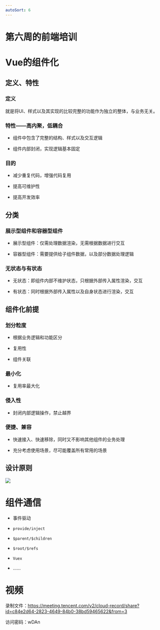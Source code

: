```yaml
---
autoSort: 6
---
```

# 第六周的前端培训
# Vue的组件化

## 定义、特性

### 定义

就是将UI、样式以及其实现的比较完整的功能作为独立的整体，与业务无关。

### 特性——高内聚，低耦合

- 组件中包含了完整的结构、样式以及交互逻辑

- 组件内部封闭，实现逻辑基本固定

### 目的

- 减少重复代码，增强代码复用

- 提高可维护性

- 提高开发效率

## 分类

### 展示型组件和容器型组件

- 展示型组件：仅需处理数据渲染，无需根据数据进行交互

- 容器型组件：需要提供给子组件数据，以及部分数据处理逻辑

### 无状态与有状态

- 无状态：即组件内部不维护状态，只根据外部传入属性渲染，交互

- 有状态：同时根据外部传入属性以及自身状态进行渲染，交互

## 组件化前提

### 划分粒度

- 根据业务逻辑和功能区分

- 复用性

- 组件关联

### 最小化

- 复用率最大化

### 侵入性

- 封闭内部逻辑操作，禁止越界

### 便捷、兼容

- 快速接入、快速移除，同时又不影响其他组件的业务处理

- 充分考虑使用场景，尽可能覆盖所有常用的场景

## 设计原则

![](https://tcs-devops.aliyuncs.com/storage/112b0a97a9c3deb1c70eac9854a5f4c9fc44?Signature=eyJhbGciOiJIUzI1NiIsInR5cCI6IkpXVCJ9.eyJBcHBJRCI6IjVlNzQ4MmQ2MjE1MjJiZDVjN2Y5YjMzNSIsIl9hcHBJZCI6IjVlNzQ4MmQ2MjE1MjJiZDVjN2Y5YjMzNSIsIl9vcmdhbml6YXRpb25JZCI6IiIsImV4cCI6MTY1MjUwMDg1MiwiaWF0IjoxNjUxODk2MDUyLCJyZXNvdXJjZSI6Ii9zdG9yYWdlLzExMmIwYTk3YTljM2RlYjFjNzBlYWM5ODU0YTVmNGM5ZmM0NCJ9.4y-P6qFw_YEFmj9OgMl6RgXvJMt3_A87b0VL-wl8oQM&download=image.png "")

# 组件通信

- 事件驱动

- `provide/inject` 

- `$parent/$children` 

- `$root/$refs` 

- `Vuex` 

- ......

# 视频

录制文件：https://meeting.tencent.com/v2/cloud-record/share?id=c84e2d64-2823-4649-84b0-38bd59465622&from=3



访问密码：wDAn

















